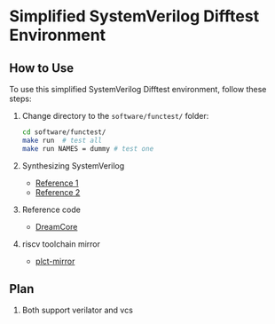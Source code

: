 # Simplified SystemVerilog Difftest Environment

## How to Use

To use this simplified SystemVerilog Difftest environment, follow these steps:

1. Change directory to the `software/functest/` folder:

    ```bash
    cd software/functest/
    make run  # test all 
    make run NAMES = dummy # test one
    ```

2. Synthesizing SystemVerilog
   - [Reference 1](https://zhuanlan.zhihu.com/p/479482290)
   - [Reference 2](https://github.com/thu-cs-lab/verilog-coding-standard)

3. Reference code
   - [DreamCore](https://github.com/lizhirui/DreamCore)

4. riscv toolchain mirror
   - [plct-mirror](https://help.mirrors.cernet.edu.cn/riscv-toolchains/)

## Plan
 1. Both support verilator and vcs